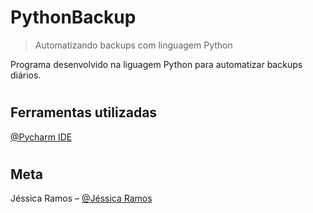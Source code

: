 # PythonBackup

> Automatizando backups com linguagem Python


Programa desenvolvido na liguagem Python para automatizar backups diários. 

#

## Ferramentas utilizadas

[@Pycharm IDE](https://www.jetbrains.com/pt-br/pycharm/download/#section=windows)

#



## Meta

Jéssica Ramos – [@Jéssica Ramos](https://www.linkedin.com/in/jessica-charliny-ramos-0b31781ba/)
